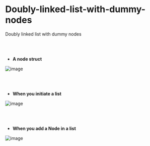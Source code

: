 # Doubly-linked-list-with-dummy-nodes
Doubly linked list with dummy nodes

<br><br>

- <strong> A node struct </strong>


![image](https://user-images.githubusercontent.com/46551002/70389578-bfe70080-1a04-11ea-8e69-92c686850425.png)

<br><br>

- <strong> When you initiate a list </strong>


![image](https://user-images.githubusercontent.com/46551002/70389580-c7a6a500-1a04-11ea-9402-a5de25c0c0ac.png)

<br><br>

- <strong> When you add a Node in a list</strong>


![image](https://user-images.githubusercontent.com/46551002/70389583-d55c2a80-1a04-11ea-9265-e7ad5c84c6e4.png)

